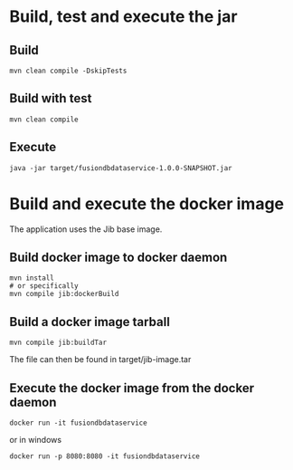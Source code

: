<!--
 Licensed under the Apache License, Version 2.0 (the "License");
 you may not use this file except in compliance with the License.
 You may obtain a copy of the License at

   http://www.apache.org/licenses/LICENSE-2.0

 Unless required by applicable law or agreed to in writing,
 software distributed under the License is distributed on an
 "AS IS" BASIS, WITHOUT WARRANTIES OR CONDITIONS OF ANY
 KIND, either express or implied.  See the License for the
 specific language governing permissions and limitations
 under the License.
-->

# Build, test and execute the jar
## Build 
```
mvn clean compile -DskipTests
```

## Build with test
```
mvn clean compile
```

## Execute
```
java -jar target/fusiondbdataservice-1.0.0-SNAPSHOT.jar
```

# Build and execute the docker image

The application uses the Jib base image.

## Build docker image to docker daemon
```
mvn install
# or specifically
mvn compile jib:dockerBuild
```

## Build a docker image tarball
```
mvn compile jib:buildTar
```
The file can then be found in target/jib-image.tar

## Execute the docker image from the docker daemon
```
docker run -it fusiondbdataservice
```

or in windows

```
docker run -p 8080:8080 -it fusiondbdataservice
```

